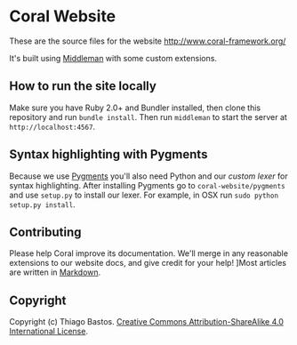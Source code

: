 Coral Website
=============

These are the source files for the website http://www.coral-framework.org/

It's built using [Middleman](http://middlemanapp.com/) with some custom extensions.

How to run the site locally
---------------------------

Make sure you have Ruby 2.0+ and Bundler installed, then clone this repository and run `bundle install`. Then run `middleman` to start the server at `http://localhost:4567`.


Syntax highlighting with Pygments
---------------------------------

Because we use [Pygments](http://pygments.org/) you'll also need Python and our _custom lexer_ for syntax highlighting. After installing Pygments go to `coral-website/pygments` and use `setup.py` to install our lexer. For example, in OSX run `sudo python setup.py install`.

Contributing
------------

Please help Coral improve its documentation. We'll merge in any reasonable extensions to our website docs, and give credit for your help!
]Most articles are written in [Markdown](http://en.wikipedia.org/wiki/Markdown).

Copyright
---------

Copyright (c) Thiago Bastos. [Creative Commons Attribution-ShareAlike 4.0 International License](http://creativecommons.org/licenses/by-sa/4.0/).